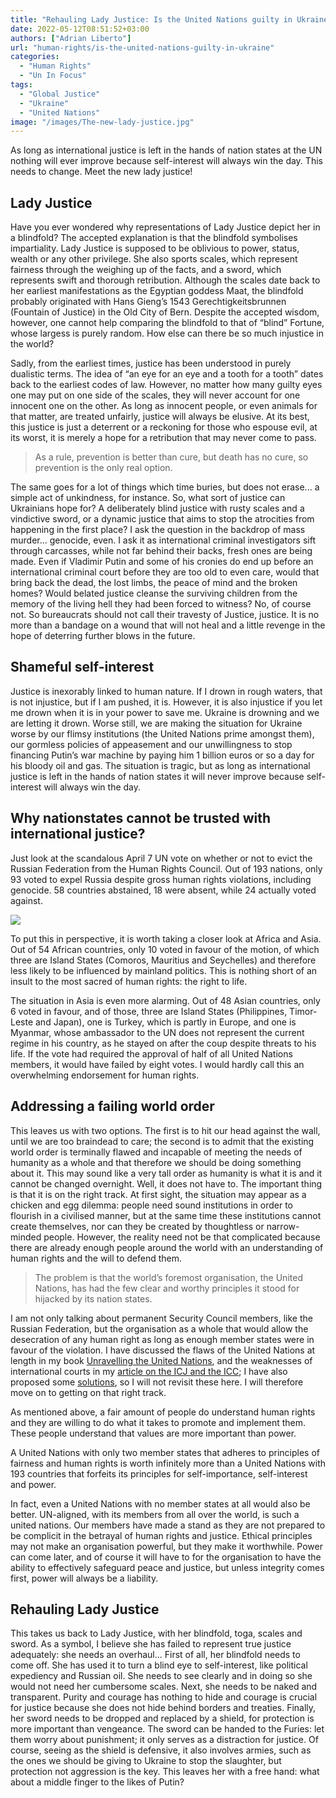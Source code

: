 ```yaml
---
title: "Rehauling Lady Justice: Is the United Nations guilty in Ukraine?"
date: 2022-05-12T08:51:52+03:00
authors: ["Adrian Liberto"]
url: "human-rights/is-the-united-nations-guilty-in-ukraine"
categories:
  - "Human Rights"
  - "Un In Focus"
tags:
  - "Global Justice"
  - "Ukraine"
  - "United Nations"
image: "/images/The-new-lady-justice.jpg"
---
```


As long as international justice is left in the hands of nation states at the UN nothing will ever improve because self-interest will always win the day. This needs to change. Meet the new lady justice!

## **Lady Justice**

Have you ever wondered why representations of Lady Justice depict her in a blindfold? The accepted explanation is that the blindfold symbolises impartiality. Lady Justice is supposed to be oblivious to power, status, wealth or any other privilege. She also sports scales, which represent fairness through the weighing up of the facts, and a sword, which represents swift and thorough retribution. Although the scales date back to her earliest manifestations as the Egyptian goddess Maat, the blindfold probably originated with Hans Gieng’s 1543 Gerechtigkeitsbrunnen (Fountain of Justice) in the Old City of Bern. Despite the accepted wisdom, however, one cannot help comparing the blindfold to that of “blind” Fortune, whose largess is purely random. How else can there be so much injustice in the world?

Sadly, from the earliest times, justice has been understood in purely dualistic terms. The idea of “an eye for an eye and a tooth for a tooth” dates back to the earliest codes of law. However, no matter how many guilty eyes one may put on one side of the scales, they will never account for one innocent one on the other. As long as innocent people, or even animals for that matter, are treated unfairly, justice will always be elusive. At its best, this justice is just a deterrent or a reckoning for those who espouse evil, at its worst, it is merely a hope for a retribution that may never come to pass.

> As a rule, prevention is better than cure, but death has no cure, so prevention is the only real option.

The same goes for a lot of things which time buries, but does not erase... a simple act of unkindness, for instance. So, what sort of justice can Ukrainians hope for? A deliberately blind justice with rusty scales and a vindictive sword, or a dynamic justice that aims to stop the atrocities from happening in the first place? I ask the question in the backdrop of mass murder... genocide, even. I ask it as international criminal investigators sift through carcasses, while not far behind their backs, fresh ones are being made. Even if Vladimir Putin and some of his cronies do end up before an international criminal court before they are too old to even care, would that bring back the dead, the lost limbs, the peace of mind and the broken homes? Would belated justice cleanse the surviving children from the memory of the living hell they had been forced to witness? No, of course not. So bureaucrats should not call their travesty of Justice, justice. It is no more than a bandage on a wound that will not heal and a little revenge in the hope of deterring further blows in the future.

## **Shameful self-interest**

Justice is inexorably linked to human nature. If I drown in rough waters, that is not injustice, but if I am pushed, it is. However, it is also injustice if you let me drown when it is in your power to save me. Ukraine is drowning and we are letting it drown. Worse still, we are making the situation for Ukraine worse by our flimsy institutions (the United Nations prime amongst them), our gormless policies of appeasement and our unwillingness to stop financing Putin’s war machine by paying him 1 billion euros or so a day for his bloody oil and gas. The situation is tragic, but as long as international justice is left in the hands of nation states it will never improve because self-interest will always win the day.

## **Why nationstates cannot be trusted with international justice?**

Just look at the scandalous April 7 UN vote on whether or not to evict the Russian Federation from the Human Rights Council. Out of 193 nations, only 93 voted to expel Russia despite gross human rights violations, including genocide. 58 countries abstained, 18 were absent, while 24 actually voted against.

![](/images/HJWGWJ9O7EOzqph-bKWiTeeD88pztA14OCPK__82mYQQuqWXcy2Jf4j14b22iCfr4jhFD0MELD1LhivqH1GS5pTZjFphuZPc0hkxQooZpsvMGllfYOJ15eztJVExb_ipMAgFQ7ves3d_Etu0uQ)

To put this in perspective, it is worth taking a closer look at Africa and Asia. Out of 54 African countries, only 10 voted in favour of the motion, of which three are Island States (Comoros, Mauritius and Seychelles) and therefore less likely to be influenced by mainland politics. This is nothing short of an insult to the most sacred of human rights: the right to life.

The situation in Asia is even more alarming. Out of 48 Asian countries, only 6 voted in favour, and of those, three are Island States (Philippines, Timor-Leste and Japan), one is Turkey, which is partly in Europe, and one is Myanmar, whose ambassador to the UN does not represent the current regime in his country, as he stayed on after the coup despite threats to his life. If the vote had required the approval of half of all United Nations members, it would have failed by eight votes. I would hardly call this an overwhelming endorsement for human rights.

## **Addressing a failing world order**

This leaves us with two options. The first is to hit our head against the wall, until we are too braindead to care; the second is to admit that the existing world order is terminally flawed and incapable of meeting the needs of humanity as a whole and that therefore we should be doing something about it. This may sound like a very tall order as humanity is what it is and it cannot be changed overnight. Well, it does not have to. The important thing is that it is on the right track. At first sight, the situation may appear as a chicken and egg dilemma: people need sound institutions in order to flourish in a civilised manner, but at the same time these institutions cannot create themselves, nor can they be created by thoughtless or narrow-minded people. However, the reality need not be that complicated because there are already enough people around the world with an understanding of human rights and the will to defend them.

> The problem is that the world’s foremost organisation, the United Nations, has had the few clear and worthy principles it stood for hijacked by its nation states.

I am not only talking about permanent Security Council members, like the Russian Federation, but the organisation as a whole that would allow the desecration of any human right as long as enough member states were in favour of the violation. I have discussed the flaws of the United Nations at length in my book [Unravelling the United Nations](https://un-aligned.org/un-aligned-news/unravelling-the-united-nations-argead-style-officially-published/), and the weaknesses of international courts in my [article on the ICJ and the ICC](https://un-aligned.org/global-issues/the-icj-the-icc-whose-justice/); I have also proposed some [solutions](https://un-aligned.org/un-in-focus/towards-comprehensive-global-justice/), so I will not revisit these here. I will therefore move on to getting on that right track.

As mentioned above, a fair amount of people do understand human rights and they are willing to do what it takes to promote and implement them. These people understand that values are more important than power.

A United Nations with only two member states that adheres to principles of fairness and human rights is worth infinitely more than a United Nations with 193 countries that forfeits its principles for self-importance, self-interest and power.

In fact, even a United Nations with no member states at all would also be better. UN-aligned, with its members from all over the world, is such a united nations. Our members have made a stand as they are not prepared to be complicit in the betrayal of human rights and justice. Ethical principles may not make an organisation powerful, but they make it worthwhile. Power can come later, and of course it will have to for the organisation to have the ability to effectively safeguard peace and justice, but unless integrity comes first, power will always be a liability.

## **Rehauling Lady Justice**

This takes us back to Lady Justice, with her blindfold, toga, scales and sword. As a symbol, I believe she has failed to represent true justice adequately: she needs an overhaul... First of all, her blindfold needs to come off. She has used it to turn a blind eye to self-interest, like political expediency and Russian oil. She needs to see clearly and in doing so she would not need her cumbersome scales. Next, she needs to be naked and transparent. Purity and courage has nothing to hide and courage is crucial for justice because she does not hide behind borders and treaties. Finally, her sword needs to be dropped and replaced by a shield, for protection is more important than vengeance. The sword can be handed to the Furies: let them worry about punishment; it only serves as a distraction for justice. Of course, seeing as the shield is defensive, it also involves armies, such as the ones we should be giving to Ukraine to stop the slaughter, but protection not aggression is the key. This leaves her with a free hand: what about a middle finger to the likes of Putin?
